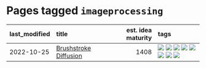 # Pages tagged `imageprocessing`

|last_modified|title|est. idea maturity|tags
|:---|:---|---:|:---|
|2022-10-25|[Brushstroke Diffusion](../brushstroke-diffusion.md)|1408|[![](https://img.shields.io/badge/tag-artisticstyletransfer-96bcc)](../tags/artisticstyletransfer.md) [![](https://img.shields.io/badge/tag-creativity-77485f)](../tags/creativity.md) [![](https://img.shields.io/badge/tag-deepgenerativemodeling-e839f4)](../tags/deepgenerativemodeling.md) [![](https://img.shields.io/badge/tag-experimental-53417a)](../tags/experimental.md) [![](https://img.shields.io/badge/tag-imageprocessing-b08442)](../tags/imageprocessing.md) [![](https://img.shields.io/badge/tag-modeltraining-e6ab9)](../tags/modeltraining.md) [![](https://img.shields.io/badge/tag-painting-abf295)](../tags/painting.md) [![](https://img.shields.io/badge/tag-wip-12f6d5)](../tags/wip.md)|